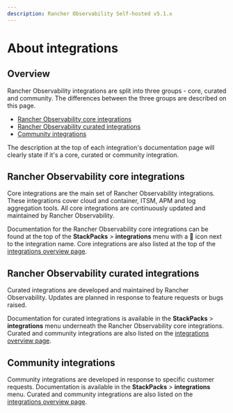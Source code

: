 ```yaml
---
description: Rancher Observability Self-hosted v5.1.x 
---
```


# About integrations

## Overview

Rancher Observability integrations are split into three groups - core, curated and community. The differences between the three groups are described on this page.

* [Rancher Observability core integrations](about_integrations.md#stackstate-core-integrations "Rancher Observability Self-Hosted only")
* [Rancher Observability curated integrations](about_integrations.md#stackstate-curated-integrations)
* [Community integrations](about_integrations.md#community-integrations)

The description at the top of each integration's documentation page will clearly state if it's a core, curated or community integration.

## Rancher Observability core integrations

Core integrations are the main set of Rancher Observability integrations. These integrations cover cloud and container, ITSM, APM and log aggregation tools. All core integrations are continuously updated and maintained by Rancher Observability.

Documentation for the Rancher Observability core integrations can be found at the top of the **StackPacks** &gt; **integrations** menu with a 💠 icon next to the integration name. Core integrations are also listed at the top of the [integrations overview page](/stackpacks/integrations/README.md).

## Rancher Observability curated integrations

Curated integrations are developed and maintained by Rancher Observability. Updates are planned in response to feature requests or bugs raised.

Documentation for curated integrations is available in the **StackPacks** &gt; **integrations** menu underneath the Rancher Observability core integrations. Curated and community integrations are also listed on the [integrations overview page](/stackpacks/integrations/README.md).

## Community integrations

Community integrations are developed in response to specific customer requests. Documentation is available in the **StackPacks** &gt; **integrations** menu. Curated and community integrations are also listed on the [integrations overview page](/stackpacks/integrations/README.md).

